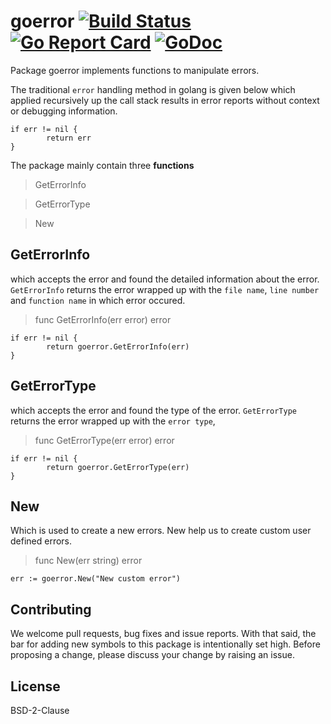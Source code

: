 # goerror   [![Build Status](https://travis-ci.com/Ashwin-Rajeev/goerror.svg?branch=master)](https://travis-ci.com/Ashwin-Rajeev/goerror)   [![Go Report Card](https://goreportcard.com/badge/github.com/Ashwin-Rajeev/goerror)](https://goreportcard.com/report/github.com/Ashwin-Rajeev/goerror)  [![GoDoc](https://godoc.org/github.com/Ashwin-Rajeev/goerror?status.svg)](https://godoc.org/github.com/Ashwin-Rajeev/goerror)

Package goerror implements functions to manipulate errors.

The traditional `error` handling method in golang is given below
which applied recursively up the call stack results in error reports without context or debugging information.

```
if err != nil {
        return err
}
```
The package mainly contain three **functions**

> GetErrorInfo

> GetErrorType

> New

## GetErrorInfo

which accepts the error and found the detailed information about the error.
`GetErrorInfo` returns the error wrapped up with the `file name`, 
`line number` and `function name` in which error occured.

> func GetErrorInfo(err error) error

```
if err != nil {
        return goerror.GetErrorInfo(err)
}
```

## GetErrorType

which accepts the error and found the type of the error.
`GetErrorType` returns the error wrapped up with the `error type`, 

> func GetErrorType(err error) error

```
if err != nil {
        return goerror.GetErrorType(err)
}
```

## New

Which is used to create a new errors.
New help us to create custom user defined errors.

> func New(err string) error

```
err := goerror.New("New custom error")
```

## Contributing

We welcome pull requests, bug fixes and issue reports. With that said, the bar for adding new symbols to this package is intentionally set high. Before proposing a change, please discuss your change by raising an issue.

## License

BSD-2-Clause
